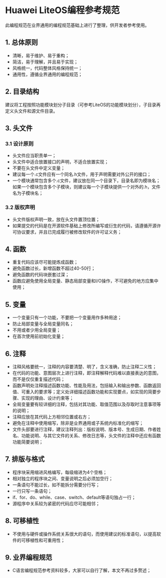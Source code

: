 # Huawei LiteOS编程参考规范
此编程规范在业界通用的编程规范基础上进行了整理，供开发者参考使用。

## 1. 总体原则
- 清晰，易于维护、易于重构；
- 简洁，易于理解，并且易于实现；
- 风格统一，代码整体风格保持统一；
- 通用性，遵循业界通用的编程规范；

## 2. 目录结构

建议将工程按照功能模块划分子目录（可参考LiteOS的功能模块划分），子目录再定义头文件和源文件目录。

## 3. 头文件
### 3.1 设计原则
- 头文件应当职责单一；
- 头文件中适合放置接口的声明，不适合放置实现；
- 不要在头文件中定义变量；
- 建议每一个.c文件应有一个同名.h文件，用于声明需要对外公开的接口；
- 一个模块通常包含多个.c文件，建议放在同一个目录下，目录名即为模块名；如果一个模块包含多个子模块，则建议每一个子模块提供一个对外的.h，文件名为子模块名；



### 3.2 版权声明
 
- 头文件版权声明一致，放在头文件置顶位置；
- 如果提交的代码是在开源软件基础上修改所编写或衍生的代码，请遵循开源许可协议要求，并且已完成履行被修改软件的许可证义务；


## 4. 函数
- 重复代码应该尽可能提炼成函数；
- 避免函数过长，新增函数不超过40-50行；
- 避免函数的代码块嵌套过深；
- 函数应避免使用全局变量、静态局部变量和I/O操作，不可避免的地方应集中使用； 


## 5. 变量
- 一个变量只有一个功能，不要把一个变量用作多种用途；
- 防止局部变量与全局变量同名；
- 不用或者少用全局变量；
- 在首次使用前初始化变量；


## 6. 注释
- 注释风格要统一，注释的内容要清楚、明了，含义准确，防止注释二义性；
- 在代码的功能、意图层次上进行注释，即注释解释代码难以直接表达的意图，而不是仅仅重复描述代码； 
- 函数声明处注释描述函数功能、性能及用法，包括输入和输出参数、函数返回值、可重入的要求等；定义处详细描述函数功能和实现要点，如实现的简要步骤、实现的理由、设计约束等；
- 全局变量要有较详细的注释，包括对其功能、取值范围以及存取时注意事项等的说明；
- 注释应放在其代码上方相邻位置或右方；
- 避免在注释中使用缩写，除非是业界通用或子系统内标准化的缩写； 
- 文件头部要进行注释，建议注释列出：版权说明、版本号、生成日期、作者姓名、功能说明、与其它文件的关系、修改日志等，头文件的注释中还应有函数功能简要说明；

## 7. 排版与格式
- 程序块采用缩进风格编写，每级缩进为4个空格；
- 相对独立的程序块之间、变量说明之后必须加空行；
- 一条语句不能过长，如不能拆分需要分行写；
- 一行只写一条语句；
- if、for、do、while、case、switch、default等语句独占一行；
- 源程序中关系较为紧密的代码应尽可能相邻；

## 8. 可移植性
- 不使用与硬件或操作系统关系很大的语句，而使用建议的标准语句，以提高软件的可移植性和可重用性；

## 9. 业界编程规范
- C语言编程规范参考资料较多，大家可以自行了解，本文不再过多赘述；
